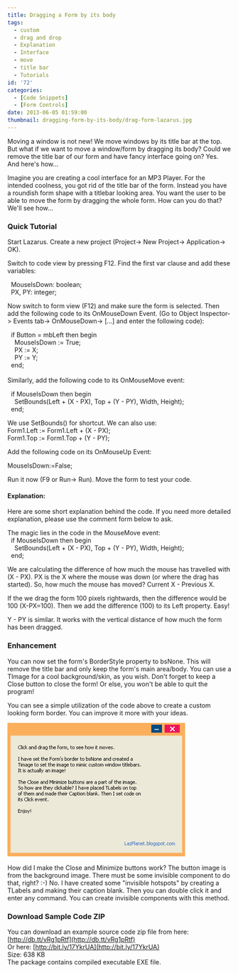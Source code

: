 ```yaml
---
title: Dragging a Form by its body
tags:
  - custom
  - drag and drop
  - Explanation
  - Interface
  - move
  - title bar
  - Tutorials
id: '72'
categories:
  - [Code Snippets]
  - [Form Controls]
date: 2013-06-05 01:59:00
thumbnail: dragging-form-by-its-body/drag-form-lazarus.jpg
---
```


Moving a window is not new! We move windows by its title bar at the top. But what if we want to move a window/form by dragging its body? Could we remove the title bar of our form and have fancy interface going on? Yes. And here's how...
<!-- more -->
  
  
Imagine you are creating a cool interface for an MP3 Player. For the intended coolness, you got rid of the title bar of the form. Instead you have a roundish form shape with a titlebar looking area. You want the user to be able to move the form by dragging the whole form. How can you do that? We'll see how...  
  
  

### Quick Tutorial

  
Start Lazarus. Create a new project (Project-> New Project-> Application-> OK).  
  
Switch to code view by pressing F12. Find the first var clause and add these variables:  
  
  MouseIsDown: boolean;  
  PX, PY: integer;  
  
Now switch to form view (F12) and make sure the form is selected. Then add the following code to its OnMouseDown Event. (Go to Object Inspector-> Events tab-> OnMouseDown-> \[...\] and enter the following code):  
  
  if Button = mbLeft then begin  
    MouseIsDown := True;  
    PX := X;  
    PY := Y;  
  end;  
   
Similarly, add the following code to its OnMouseMove event:  
  
  if MouseIsDown then begin  
    SetBounds(Left + (X - PX), Top + (Y - PY), Width, Height);  
  end;  
  
We use SetBounds() for shortcut. We can also use:  
Form1.Left := Form1.Left + (X - PX);  
Form1.Top := Form1.Top + (Y - PY);  
  
Add the following code on its OnMouseUp Event:  
  
MouseIsDown:=False;  
  
Run it now (F9 or Run-> Run). Move the form to test your code.  
  
  

#### Explanation:

Here are some short explanation behind the code. If you need more detailed explanation, please use the comment form below to ask.  
  
The magic lies in the code in the MouseMove event:  
  if MouseIsDown then begin  
    SetBounds(Left + (X - PX), Top + (Y - PY), Width, Height);  
  end;  
  
We are calculating the difference of how much the mouse has travelled with (X - PX). PX is the X where the mouse was down (or where the drag has started). So, how much the mouse has moved? Current X - Previous X.  
  
If the we drag the form 100 pixels rightwards, then the difference would be 100 (X-PX=100). Then we add the difference (100) to its Left property. Easy!  
  
Y - PY is similar. It works with the vertical distance of how much the form has been dragged.  
  

### Enhancement

  
You can now set the form's BorderStyle property to bsNone. This will remove the title bar and only keep the form's main area/body. You can use a TImage for a cool background/skin, as you wish. Don't forget to keep a Close button to close the form! Or else, you won't be able to quit the program!  
  
You can see a simple utilization of the code above to create a custom looking form border. You can improve it more with your ideas.  
  

![](dragging-form-by-its-body/drag-form-lazarus.gif)

  
  
How did I make the Close and Minimize buttons work? The button image is from the background image. There must be some invisible component to do that, right? :-) No. I have created some "invisible hotspots" by creating a TLabels and making their caption blank. Then you can double click it and enter any command. You can create invisible components with this method.  
  

### Download Sample Code ZIP

You can download an example source code zip file from here: [http://db.tt/vRg1pRtf](http://db.tt/vRg1pRtf)  
Or here: [http://bit.ly/17YkrUA](http://bit.ly/17YkrUA)  
Size: 638 KB  
The package contains compiled executable EXE file.